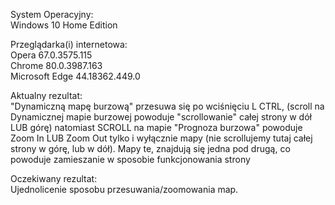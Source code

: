 System Operacyjny:  
Windows 10 Home Edition  

Przeglądarka(i) internetowa:  
Opera 67.0.3575.115  
Chrome 80.0.3987.163  
Microsoft Edge 44.18362.449.0  

Aktualny rezultat:  
"Dynamiczną mapę burzową" przesuwa się po wciśnięciu L CTRL, (scroll na Dynamicznej mapie burzowej powoduje "scrollowanie" całej strony w dół LUB górę) natomiast SCROLL na mapie  "Prognoza burzowa" powoduje Zoom In LUB Zoom Out tylko i wyłącznie mapy (nie scrollujemy tutaj całej strony w górę, lub w dół). Mapy te, znajdują się jedna pod drugą, co powoduje zamieszanie w sposobie funkcjonowania strony  

Oczekiwany rezultat:  
Ujednolicenie sposobu przesuwania/zoomowania map.   
